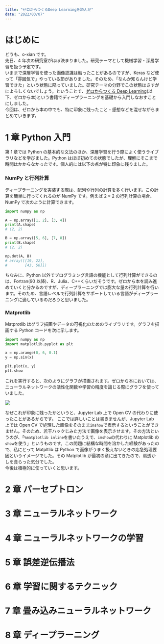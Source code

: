 ```yaml
---
title: "ゼロからつくるDeep Learningを読んだ"
date: "2022/03/07"
---
```


# はじめに

どうも、o-xian です。  
先日、4 年次の研究室がほぼ決まりました。研究テーマとして機械学習・深層学習を扱う予定です。  
いままで深層学習を使った画像認識は触ったことがあるのですが、Keras など使って「雰囲気で」やっている節がありました。そのため、「なんか知らんけど学習できた」という状態に陥っていました。研究テーマの分野でこの状態はさすがによろしくないでしょう。ということで、[ゼロからつくる Deep Learning](https://www.oreilly.co.jp/books/9784873117584/)(以下、ゼロから本)という書籍でディープラーニングを基礎から入門しなおすことにしました。  
今回は、ゼロから本の中でも、特に印象に残ったこと・感想などを混ぜながらまとめていきます。

# 1 章 Python 入門

第 1 章では Python の基本的な文法のほか、深層学習を行う際によく使うライブラリなどを学びました。Python はほぼ初めての状態でしたが、理解にそこまで時間はかからなかったです。個人的には以下の点が特に印象に残りました。

### NumPy と行列計算

ディープラーニングを実装する際は、配列や行列の計算を多く行います。この計算を簡単に行ってくれるのが NumPy です。例えば 2 × 2 の行列計算の場合、NumPy で次のように計算できます。

```py
import numpy as np

A = np.array([1, 2], [3, 4])
print(A.shape)
# (2, 2)

B = np.array([5, 6], [7, 8])
print(B.shape)
# (2, 2)

np.dot(A, B)
# array([[19, 22],
#        [43, 50]])

```

ちなみに、Python 以外でプログラミング言語の機能として行列計算ができるのは、Fortran(90 以降)、R、Julia、C++くらいだそうです。ゼロから本を読み進めていくと分かるのですが、ディープラーニングでは膨大な量の行列計算を行います。そのため、言語レベルで行列計算をサポートしている言語がディープラーニングに適しているのだろうと思いました。

### Matprotlib

Matprotlib はグラフ描画やデータの可視化のためのライブラリです。グラフを描画する Python コードを次に示します。

```py
import numpy as np
import matplotlib.pyplot as plt

x = np.arange(0, 6, 0.1)
y = np.sin(x)

plt.plot(x, y)
plt.show
```

これを実行すると、次のようにグラフが描画されます。ゼロから本においては、ニューラルネットワークの活性化関数や学習の精度を論じる際にグラフを使っていました。

![](/blog/deep-learning-from-scratch/graph-matplotlib.png)

なぜこれが印象に残ったかというと、Jupyter Lab 上で Open CV の代わりに使ったことがあるからです。
ここでは詳しいことは書きませんが、Jupyter Lab 上では Open CV で処理した画像をそのまま`imshow`で表示するということができません。そのため、若干ハックじみた方法で画像を表示させます。その方法というのが、「`%matplotlib inline`を書いたうえで、`imshow`の代わりに Matplotlib の`show`を使う」というものです。この問題に結構な時間を溶かした経験があったので、私にとって Matpltlib は Python で画像がうまく扱えないときの応急処理要因というイメージでした。その Matplotlib が最初の章に出てきたので、肩透かしを食らった気分でした。  
今後は積極的に使っていくと思います。

# 2 章 パーセプトロン

# 3 章 ニューラルネットワーク

# 4 章 ニューラルネットワークの学習

# 5 章 誤差逆伝播法

# 6 章 学習に関するテクニック

# 7 章 畳み込みニューラルネットワーク

# 8 章 ディープラーニング

